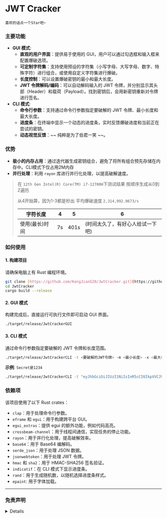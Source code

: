 # JWT Cracker

`喜欢的话点一个Star吧~`

### 主要功能

* **GUI 模式**:
    * **直观的用户界面**：提供易于使用的 GUI，用户可以通过勾选框和输入框来配置爆破选项。
    * **可定制字符集**：支持使用预设的字符集（小写字母、大写字母、数字、特殊字符）进行组合，或使用自定义字符集进行爆破。
    * **长度控制**：可以设置爆破密钥的最小和最大长度。
    * **JWT 令牌解码/编码**：可以自动解码输入的 JWT 令牌，并分别显示其头部（Header）和载荷（Payload）。找到密钥后，会用新密钥重新对令牌进行签名。
* **CLI 模式**:
    * **命令行参数**：支持通过命令行参数指定要破解的 JWT 令牌、最小长度和最大长度。
    * **进度条**：在终端中显示一个动态的进度条，实时反馈爆破进度和当前正在尝试的密钥。
  * **动态视觉反馈**：~~ 纯粹是为了伯君一笑 ~~。

### 优势

* **极小的内存占用**：通过迭代器生成密钥组合，避免了将所有组合预先存储在内存中。CLI模式下仅占用2M内存
* **并行处理**：利用 `rayon` 库进行并行化处理，以提高破解速度。

> 在 `12th Gen Intel(R) Core(TM) i7-12700H`下测试结果 按顺序生成从0到Z遍历
>
> 从4开始算，因为1-3都是秒出 平均爆破速度 `2,314,992.0673/s`
>
> | 字符长度       | 4   | 5    | 6                 |
> |------------|-----|------|-|
> | 使用(最长)时间   | 7s  | 401s | (时间太久了，有好心人给试一下吧) |

### 如何使用

#### 1. 构建项目

请确保电脑上有 Rust 编程环境。

```sh
git clone [https://github.com/KongJian520/JwtCracker.git](https://github.com/KongJian520/JwtCracker.git)
cd JwtCracker
cargo build --release
```

#### 2\. GUI 模式

构建完成后，直接运行可执行文件即可启动 GUI 界面。

```sh
./target/release/JwtCrackerGUI
```

#### 3\. CLI 模式

通过命令行参数指定要破解的 JWT 令牌和长度范围。

```sh
./target/release/JwtCrackerCLI -t <要破解的JWT令牌> -m <最小长度> -x <最大长度>
```

**示例**:
`Secret是1234`

```sh
./target/release/JwtCrackerCLI -t "eyJhbGciOiJIUzI1NiIsInR5cCI6IkpXVCJ9.eyJzdWIiOiIxMjM0NTY3ODkwIiwibmFtZSI6IkpvaG4gRG9lIiwiYWRtaW4iOnRydWUsImlhdCI6MTUxNjIzOTAyMn0.iQunLC9JL7hQ0nOGeeUGjpoxi2aE5F4V-Libb7Vqulw" -m 1 -x 10
```

### 依赖项

该项目使用了以下 Rust crates：

* `clap`：用于处理命令行参数。
* `eframe` 和 `egui`：用于构建跨平台 GUI。
* `egui_extras`：提供 egui 的额外功能，例如代码高亮。
* `crossbeam-channel`：用于线程间通信，实现任务的停止功能。
* `rayon`：用于并行化处理，提高破解效率。
* `base64`：用于 Base64 编解码。
* `serde_json`：用于处理 JSON 数据。
* `jsonwebtoken`：用于处理 JWT 令牌。
* `hmac` 和 `sha2`：用于 HMAC-SHA256 签名验证。
* `indicatif`：在 CLI 模式下显示进度条。
* `rand`：用于生成随机数，以随机选择进度条样式。
* `epaint`: 用于字体加载。

-----

### 免责声明

<details>
此软件的开发和发布仅用于教育和研究目的。其旨在帮助安全专业人员和开发人员理解 JWT（JSON Web
Tokens）的工作原理和潜在的安全漏洞，以便更好地保护他们的应用程序。

**用户责任**

您理解并同意，使用本软件的风险由您自行承担。您有责任确保您的所有行为都符合适用的法律法规。本软件不得用于任何非法或未经授权的活动，包括但不限于未经授权地访问、修改或破坏任何系统、数据或网络。

**无担保**
本软件按“原样”提供，不附带任何形式的明示或暗示保证，包括但不限于适销性、特定用途适用性或非侵权性的保证。开发者不保证本软件的功能将满足您的要求，或者其运行将不间断、无错误或无病毒。

**责任限制**

在任何情况下，开发者均不对因使用或无法使用本软件而引起的任何直接、间接、附带、特殊、惩罚性或后果性损害（包括但不限于利润损失、数据丢失或业务中断）承担责任，即使开发者已被告知此类损害的可能性。

通过使用本软件，您即表示已阅读并理解本免责声明的所有条款，并同意遵守。如果您不同意这些条款，请勿使用本软件。

</details>

